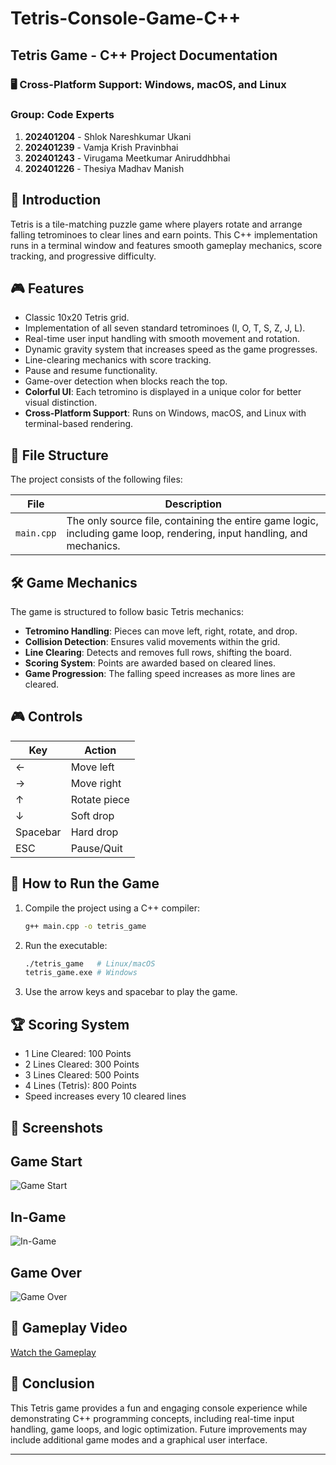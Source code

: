 # Tetris-Console-Game-C++

## Tetris Game - C++ Project Documentation

### 🖥️ Cross-Platform Support: Windows, macOS, and Linux

### Group: Code Experts
1. **202401204** - Shlok Nareshkumar Ukani
2. **202401239** - Vamja Krish Pravinbhai
3. **202401243** - Virugama Meetkumar Aniruddhbhai
4. **202401226** - Thesiya Madhav Manish

## 📌 Introduction
Tetris is a tile-matching puzzle game where players rotate and arrange falling tetrominoes to clear lines and earn points. This C++ implementation runs in a terminal window and features smooth gameplay mechanics, score tracking, and progressive difficulty.

## 🎮 Features
- Classic 10x20 Tetris grid.
- Implementation of all seven standard tetrominoes (I, O, T, S, Z, J, L).
- Real-time user input handling with smooth movement and rotation.
- Dynamic gravity system that increases speed as the game progresses.
- Line-clearing mechanics with score tracking.
- Pause and resume functionality.
- Game-over detection when blocks reach the top.
- **Colorful UI**: Each tetromino is displayed in a unique color for better visual distinction.
- **Cross-Platform Support**: Runs on Windows, macOS, and Linux with terminal-based rendering.

## 📂 File Structure
The project consists of the following files:

| File | Description |
|------|------------|
| `main.cpp` | The only source file, containing the entire game logic, including game loop, rendering, input handling, and mechanics. |

## 🛠️ Game Mechanics
The game is structured to follow basic Tetris mechanics:
- **Tetromino Handling**: Pieces can move left, right, rotate, and drop.
- **Collision Detection**: Ensures valid movements within the grid.
- **Line Clearing**: Detects and removes full rows, shifting the board.
- **Scoring System**: Points are awarded based on cleared lines.
- **Game Progression**: The falling speed increases as more lines are cleared.

## 🎮 Controls
| Key | Action |
|-----|--------|
| ← | Move left |
| → | Move right |
| ↑ | Rotate piece |
| ↓ | Soft drop |
| Spacebar | Hard drop |
| ESC | Pause/Quit |

## 🚀 How to Run the Game
1. Compile the project using a C++ compiler:
   ```sh
   g++ main.cpp -o tetris_game
   ```
2. Run the executable:
   ```sh
   ./tetris_game   # Linux/macOS
   tetris_game.exe # Windows
   ```
3. Use the arrow keys and spacebar to play the game.

## 🏆 Scoring System
- 1 Line Cleared: 100 Points
- 2 Lines Cleared: 300 Points
- 3 Lines Cleared: 500 Points
- 4 Lines (Tetris): 800 Points
- Speed increases every 10 cleared lines

## 📸 Screenshots
## Game Start 
![Game Start](https://github.com/user-attachments/assets/570300a2-16a2-43ed-92ea-2dd6b4bbd581)
## In-Game
![In-Game](https://github.com/user-attachments/assets/75a31b21-0921-45f0-b2e5-941526fe89fe)
## Game Over
![Game Over](https://github.com/user-attachments/assets/5c91e969-69e9-445e-a425-5802b30f3571)

## 🎥 Gameplay Video
[Watch the Gameplay](screenshots/gameplay.mp4)


## 🎯 Conclusion
This Tetris game provides a fun and engaging console experience while demonstrating C++ programming concepts, including real-time input handling, game loops, and logic optimization. Future improvements may include additional game modes and a graphical user interface.

---

